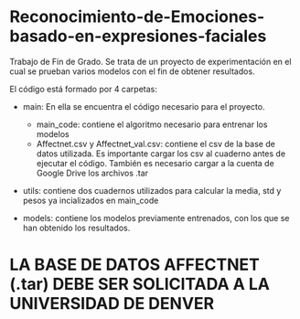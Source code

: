 # Reconocimiento-de-Emociones-basado-en-expresiones-faciales
Trabajo de Fin de Grado. Se trata de un proyecto de experimentación en el cual se prueban varios modelos con el fin de obtener resultados. 

El código está formado por 4 carpetas:
- main: En ella se encuentra el código necesario para el proyecto. 
    - main_code: contiene el algoritmo necesario para entrenar los modelos
    - Affectnet.csv y Affectnet_val.csv: contiene el csv de la base de datos utilizada. Es importante cargar los csv al cuaderno antes de ejecutar el código. También es necesario cargar a la cuenta de Google Drive los archivos .tar
 
- utils: contiene dos cuadernos utilizados para calcular la media, std y pesos ya incializados en main_code
- models: contiene los modelos previamente entrenados, con los que se han obtenido los resultados. 

# LA BASE DE DATOS AFFECTNET (.tar) DEBE SER SOLICITADA A LA UNIVERSIDAD DE DENVER

